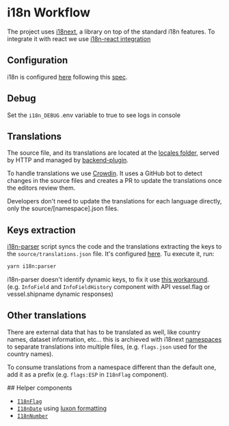 # i18n Workflow

The project uses [i18next](https://www.i18next.com/), a library on top of the standard i18n features. To integrate it with react we use [i18n-react integration](https://react.i18next.com/)

## Configuration

i18n is configured [here](apps/vessel-history/src/features/i18n/i18n.ts) following this [spec](https://www.i18next.com/overview/configuration-options).

## Debug

Set the `i18n_DEBUG` .env variable to true to see logs in console

## Translations

The source file, and its translations are located at the [locales folder](apps/vessel-history/public/locales), served by HTTP and managed by [backend-plugin](https://github.com/i18next/i18next-http-backend).

To handle translations we use [Crowdin](https://crowdin.com/project/gfw-frontend). It uses a GitHub bot to detect changes in the source files and creates a PR to update the translations once the editors review them.

Developers don't need to update the translations for each language directly, only the source/[namespace].json files.

## Keys extraction

[i18n-parser](https://github.com/i18next/i18next-parser) script syncs the code and the translations extracting the keys to the `source/translations.json` file. It's configured [here](apps/vessel-history/i18next-parser.config.js). Tu execute it, run:

```bash
yarn i18n:parser
```

i18n-parser doesn't identify dynamic keys, to fix it use [this workaround](https://github.com/i18next/i18next-parser#caveats). (e.g. `InfoField` and `InfoFieldHistory` component with API vessel.flag or vessel.shipname dynamic responses)

## Other translations

There are external data that has to be translated as well, like country names, dataset information, etc... this is archieved with i18next [namespaces](https://www.i18next.com/principles/namespaces) to separate translations into multiple files, (e.g. `flags.json` used for the country names).

To consume translations from a namespace different than the default one, add it as a prefix (e.g. `flags:ESP` in `I18nFlag` component).

## Helper components

- [`I18nFlag`](apps/vessel-history/src/features/i18n/i18nFlag.tsx)
- [`I18nDate`](apps/vessel-history/src/features/i18n/i18nDate.tsx) using [luxon formatting](https://moment.github.io/luxon/docs/class/src/datetime.js~DateTime.html)
- [`I18nNumber`](apps/vessel-history/src/features/i18n/i18nNumber.tsx)
